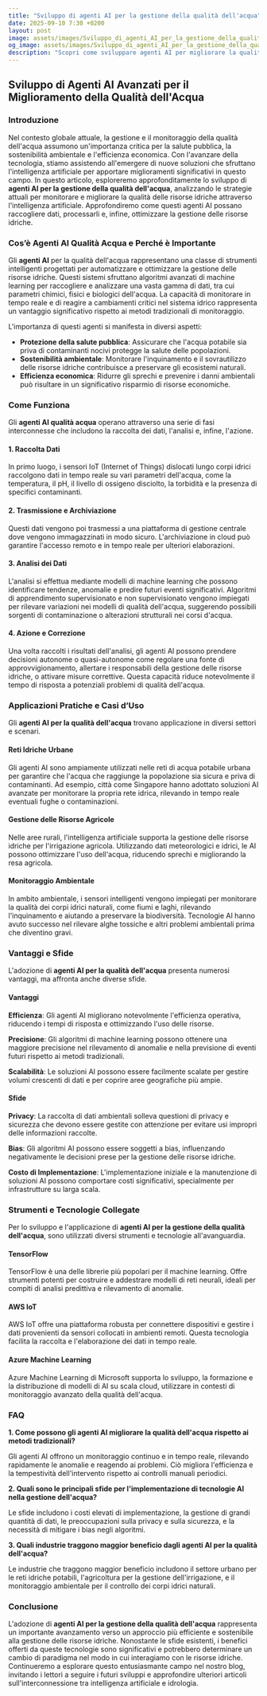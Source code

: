 ```yaml
---
title: "Sviluppo di agenti AI per la gestione della qualità dell'acqua"
date: 2025-09-10 7:30 +0200
layout: post
image: assets/images/Sviluppo_di_agenti_AI_per_la_gestione_della_qualit_dellacqua.jpg
og_image: assets/images/Sviluppo_di_agenti_AI_per_la_gestione_della_qualit_dellacqua.jpg
description: "Scopri come sviluppare agenti AI per migliorare la qualità dell'acqua, con strategie di monitoraggio delle risorse idriche e gestione efficiente."
---
```


## Sviluppo di Agenti AI Avanzati per il Miglioramento della Qualità dell'Acqua

### Introduzione

Nel contesto globale attuale, la gestione e il monitoraggio della qualità dell'acqua assumono un'importanza critica per la salute pubblica, la sostenibilità ambientale e l'efficienza economica. Con l'avanzare della tecnologia, stiamo assistendo all'emergere di nuove soluzioni che sfruttano l'intelligenza artificiale per apportare miglioramenti significativi in questo campo. In questo articolo, esploreremo approfonditamente lo sviluppo di **agenti AI per la gestione della qualità dell'acqua**, analizzando le strategie attuali per monitorare e migliorare la qualità delle risorse idriche attraverso l'intelligenza artificiale. Approfondiremo come questi agenti AI possano raccogliere dati, processarli e, infine, ottimizzare la gestione delle risorse idriche.

### Cos’è Agenti AI Qualità Acqua e Perché è Importante

Gli **agenti AI** per la qualità dell'acqua rappresentano una classe di strumenti intelligenti progettati per automatizzare e ottimizzare la gestione delle risorse idriche. Questi sistemi sfruttano algoritmi avanzati di machine learning per raccogliere e analizzare una vasta gamma di dati, tra cui parametri chimici, fisici e biologici dell'acqua. La capacità di monitorare in tempo reale e di reagire a cambiamenti critici nel sistema idrico rappresenta un vantaggio significativo rispetto ai metodi tradizionali di monitoraggio.

L'importanza di questi agenti si manifesta in diversi aspetti:

- **Protezione della salute pubblica**: Assicurare che l'acqua potabile sia priva di contaminanti nocivi protegge la salute delle popolazioni.
- **Sostenibilità ambientale**: Monitorare l'inquinamento e il sovrautilizzo delle risorse idriche contribuisce a preservare gli ecosistemi naturali.
- **Efficienza economica**: Ridurre gli sprechi e prevenire i danni ambientali può risultare in un significativo risparmio di risorse economiche.

### Come Funziona

Gli **agenti AI qualità acqua** operano attraverso una serie di fasi interconnesse che includono la raccolta dei dati, l'analisi e, infine, l'azione.

#### 1. Raccolta Dati

In primo luogo, i sensori IoT (Internet of Things) dislocati lungo corpi idrici raccolgono dati in tempo reale su vari parametri dell'acqua, come la temperatura, il pH, il livello di ossigeno disciolto, la torbidità e la presenza di specifici contaminanti.

#### 2. Trasmissione e Archiviazione

Questi dati vengono poi trasmessi a una piattaforma di gestione centrale dove vengono immagazzinati in modo sicuro. L'archiviazione in cloud può garantire l'accesso remoto e in tempo reale per ulteriori elaborazioni.

#### 3. Analisi dei Dati

L'analisi si effettua mediante modelli di machine learning che possono identificare tendenze, anomalie e predire futuri eventi significativi. Algoritmi di apprendimento supervisionato e non supervisionato vengono impiegati per rilevare variazioni nei modelli di qualità dell'acqua, suggerendo possibili sorgenti di contaminazione o alterazioni strutturali nei corsi d'acqua.

#### 4. Azione e Correzione

Una volta raccolti i risultati dell'analisi, gli agenti AI possono prendere decisioni autonome o quasi-autonome come regolare una fonte di approvvigionamento, allertare i responsabili della gestione delle risorse idriche, o attivare misure correttive. Questa capacità riduce notevolmente il tempo di risposta a potenziali problemi di qualità dell'acqua.

### Applicazioni Pratiche e Casi d’Uso

Gli **agenti AI per la qualità dell'acqua** trovano applicazione in diversi settori e scenari.

#### Reti Idriche Urbane

Gli agenti AI sono ampiamente utilizzati nelle reti di acqua potabile urbana per garantire che l'acqua che raggiunge la popolazione sia sicura e priva di contaminanti. Ad esempio, città come Singapore hanno adottato soluzioni AI avanzate per monitorare la propria rete idrica, rilevando in tempo reale eventuali fughe o contaminazioni.

#### Gestione delle Risorse Agricole

Nelle aree rurali, l'intelligenza artificiale supporta la gestione delle risorse idriche per l'irrigazione agricola. Utilizzando dati meteorologici e idrici, le AI possono ottimizzare l'uso dell'acqua, riducendo sprechi e migliorando la resa agricola.

#### Monitoraggio Ambientale

In ambito ambientale, i sensori intelligenti vengono impiegati per monitorare la qualità dei corpi idrici naturali, come fiumi e laghi, rilevando l'inquinamento e aiutando a preservare la biodiversità. Tecnologie AI hanno avuto successo nel rilevare alghe tossiche e altri problemi ambientali prima che diventino gravi.

### Vantaggi e Sfide

L'adozione di **agenti AI per la qualità dell'acqua** presenta numerosi vantaggi, ma affronta anche diverse sfide.

#### Vantaggi

**Efficienza**: Gli agenti AI migliorano notevolmente l'efficienza operativa, riducendo i tempi di risposta e ottimizzando l'uso delle risorse.

**Precisione**: Gli algoritmi di machine learning possono ottenere una maggiore precisione nel rilevamento di anomalie e nella previsione di eventi futuri rispetto ai metodi tradizionali.

**Scalabilità**: Le soluzioni AI possono essere facilmente scalate per gestire volumi crescenti di dati e per coprire aree geografiche più ampie.

#### Sfide

**Privacy**: La raccolta di dati ambientali solleva questioni di privacy e sicurezza che devono essere gestite con attenzione per evitare usi impropri delle informazioni raccolte.

**Bias**: Gli algoritmi AI possono essere soggetti a bias, influenzando negativamente le decisioni prese per la gestione delle risorse idriche.

**Costo di Implementazione**: L'implementazione iniziale e la manutenzione di soluzioni AI possono comportare costi significativi, specialmente per infrastrutture su larga scala.

### Strumenti e Tecnologie Collegate

Per lo sviluppo e l'applicazione di **agenti AI per la gestione della qualità dell'acqua**, sono utilizzati diversi strumenti e tecnologie all'avanguardia.

#### TensorFlow

TensorFlow è una delle librerie più popolari per il machine learning. Offre strumenti potenti per costruire e addestrare modelli di reti neurali, ideali per compiti di analisi predittiva e rilevamento di anomalie.

#### AWS IoT

AWS IoT offre una piattaforma robusta per connettere dispositivi e gestire i dati provenienti da sensori collocati in ambienti remoti. Questa tecnologia facilita la raccolta e l'elaborazione dei dati in tempo reale.

#### Azure Machine Learning

Azure Machine Learning di Microsoft supporta lo sviluppo, la formazione e la distribuzione di modelli di AI su scala cloud, utilizzare in contesti di monitoraggio avanzato della qualità dell'acqua.

### FAQ

**1. Come possono gli agenti AI migliorare la qualità dell'acqua rispetto ai metodi tradizionali?**

Gli agenti AI offrono un monitoraggio continuo e in tempo reale, rilevando rapidamente le anomalie e reagendo ai problemi. Ciò migliora l'efficienza e la tempestività dell'intervento rispetto ai controlli manuali periodici.

**2. Quali sono le principali sfide per l'implementazione di tecnologie AI nella gestione dell'acqua?**

Le sfide includono i costi elevati di implementazione, la gestione di grandi quantità di dati, le preoccupazioni sulla privacy e sulla sicurezza, e la necessità di mitigare i bias negli algoritmi.

**3. Quali industrie traggono maggior beneficio dagli agenti AI per la qualità dell'acqua?**

Le industrie che traggono maggior beneficio includono il settore urbano per le reti idriche potabili, l'agricoltura per la gestione dell'irrigazione, e il monitoraggio ambientale per il controllo dei corpi idrici naturali.

### Conclusione

L'adozione di **agenti AI per la gestione della qualità dell'acqua** rappresenta un importante avanzamento verso un approccio più efficiente e sostenibile alla gestione delle risorse idriche. Nonostante le sfide esistenti, i benefici offerti da queste tecnologie sono significativi e potrebbero determinare un cambio di paradigma nel modo in cui interagiamo con le risorse idriche. Continueremo a esplorare questo entusiasmante campo nel nostro blog, invitando i lettori a seguire i futuri sviluppi e approfondire ulteriori articoli sull'interconnessione tra intelligenza artificiale e idrologia.